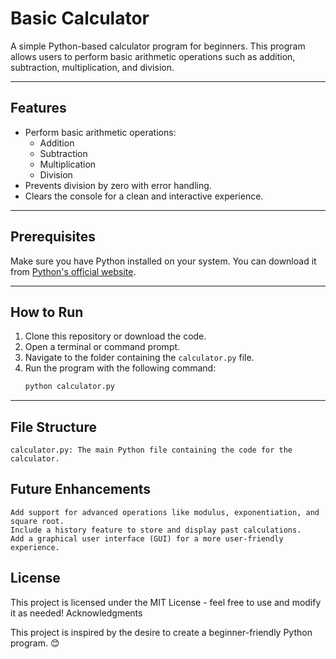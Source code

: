 # Basic Calculator

A simple Python-based calculator program for beginners. This program allows users to perform basic arithmetic operations such as addition, subtraction, multiplication, and division.

---

## Features
- Perform basic arithmetic operations:
  - Addition
  - Subtraction
  - Multiplication
  - Division
- Prevents division by zero with error handling.
- Clears the console for a clean and interactive experience.

---

## Prerequisites
Make sure you have Python installed on your system. You can download it from [Python's official website](https://www.python.org/).

---

## How to Run
1. Clone this repository or download the code.
2. Open a terminal or command prompt.
3. Navigate to the folder containing the `calculator.py` file.
4. Run the program with the following command:
   ```bash
   python calculator.py

---

## File Structure

    calculator.py: The main Python file containing the code for the calculator.

## Future Enhancements

    Add support for advanced operations like modulus, exponentiation, and square root.
    Include a history feature to store and display past calculations.
    Add a graphical user interface (GUI) for a more user-friendly experience.

## License

This project is licensed under the MIT License - feel free to use and modify it as needed!
Acknowledgments

This project is inspired by the desire to create a beginner-friendly Python program. 😊

